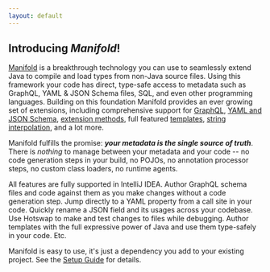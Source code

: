 ```yaml
---
layout: default
---
```


## Introducing _Manifold_!
[Manifold](http://manifold.systems) is a breakthrough technology you can use to seamlessly extend Java to compile and
load types from non-Java source files.  Using this framework your code has direct, type-safe access to metadata such as
GraphQL, YAML & JSON Schema files, SQL, and even other programming languages. Building on this foundation Manifold
provides an ever growing set of extensions, including comprehensive support for
[GraphQL](http://manifold.systems/docs.html#graphql),
[YAML and JSON Schema](http://manifold.systems/docs.html#json-and-json-schema),
[extension methods](http://manifold.systems/docs.html#extension-classes),
full featured [templates](http://manifold.systems/manifold-templates.html),
[string interpolation](http://manifold.systems/docs.html#templating), and a lot more.

Manifold fulfills the promise: _**your metadata is the single source of truth**_. There is *nothing* to manage between your metadata and your
code -- no code generation steps in your build, no POJOs, no annotation processor steps, no custom class loaders, no runtime agents.

All features are fully supported in IntelliJ IDEA.  Author GraphQL schema files and code against them as you make changes without
a code generation step. Jump directly to a YAML property from a call site in your code. Quickly rename a JSON field and its
usages across your codebase.  Use Hotswap to make and test changes to files while debugging.  Author templates with the full
expressive power of Java and use them type-safely in your code.  Etc.

Manifold is easy to use, it's just a dependency you add to your existing project.  See the
[Setup Guide](http://manifold.systems/docs.html#setup) for details.
